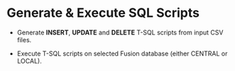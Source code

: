 # Generate & Execute SQL Scripts

- Generate **INSERT**, **UPDATE** and **DELETE** T-SQL scripts from input CSV files.

- Execute T-SQL scripts on selected Fusion database (either CENTRAL or LOCAL).
